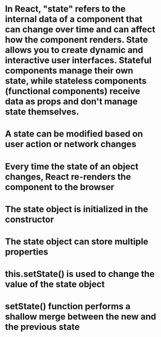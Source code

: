 # In React, "state" refers to the internal data of a component that can change over time and can affect how the component renders. State allows you to create dynamic and interactive user interfaces. Stateful components manage their own state, while stateless components (functional components) receive data as props and don't manage state themselves.

# A state can be modified based on user action or network changes
# Every time the state of an object changes, React re-renders the component to the browser
# The state object is initialized in the constructor
# The state object can store multiple properties
# this.setState() is used to change the value of the state object
# setState() function performs a shallow merge between the new and the previous state
